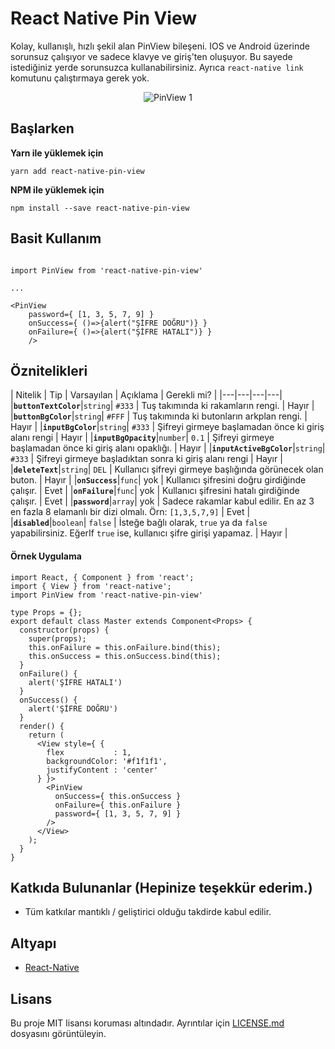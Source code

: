 # React Native Pin View
Kolay, kullanışlı, hızlı şekil alan PinView bileşeni. IOS ve Android üzerinde sorunsuz çalışıyor ve sadece klavye ve giriş'ten oluşuyor. Bu sayede istediğiniz yerde sorunsuzca kullanabilirsiniz. Ayrıca ```react-native link``` komutunu çalıştırmaya gerek yok.

<p align='center'><img src='https://taluttasgiran.com.tr/assets/demo-of-pinview.gif' alt='PinView 1'></p>

## Başlarken

**Yarn ile yüklemek için**

```
yarn add react-native-pin-view
```

**NPM ile yüklemek için**

```
npm install --save react-native-pin-view
```

## Basit Kullanım

```

import PinView from 'react-native-pin-view'

...

<PinView
    password={ [1, 3, 5, 7, 9] }
    onSuccess={ ()=>{alert("ŞİFRE DOĞRU")} }
    onFailure={ ()=>{alert("ŞİFRE HATALI")} }
    />
```

## Öznitelikleri

| Nitelik | Tip | Varsayılan | Açıklama | Gerekli mi? |
|---|---|---|---|
|**`buttonTextColor`**|`string`| `#333` | Tuş takımında ki rakamların rengi. | Hayır |
|**`buttonBgColor`**|`string`| `#FFF` | Tuş takımında ki butonların arkplan rengi. | Hayır |
|**`inputBgColor`**|`string`| `#333` | Şifreyi girmeye başlamadan önce ki giriş alanı rengi | Hayır |
|**`inputBgOpacity`**|`number`| `0.1` | Şifreyi girmeye başlamadan önce ki giriş alanı opaklığı.  | Hayır |
|**`inputActiveBgColor`**|`string`| `#333` | Şifreyi girmeye başladıktan sonra ki giriş alanı rengi  | Hayır |
|**`deleteText`**|`string`| `DEL` | Kullanıcı şifreyi girmeye başlığında görünecek olan buton.  | Hayır |
|**`onSuccess`**|`func`| yok | Kullanıcı şifresini doğru girdiğinde çalışır. | Evet |
|**`onFailure`**|`func`| yok | Kullanıcı şifresini hatalı girdiğinde çalışır.  | Evet |
|**`password`**|`array`| yok | Sadece rakamlar kabul edilir. En az 3 en fazla 8 elamanlı bir dizi olmalı. Örn: `[1,3,5,7,9]` | Evet |
|**`disabled`**|`boolean`| `false` | İsteğe bağlı olarak, `true` ya da `false` yapabilirsiniz. EğerIf `true` ise,  kullanıcı şifre girişi yapamaz. | Hayır |


#### Örnek Uygulama

```
import React, { Component } from 'react';
import { View } from 'react-native';
import PinView from 'react-native-pin-view'

type Props = {};
export default class Master extends Component<Props> {
  constructor(props) {
    super(props);
    this.onFailure = this.onFailure.bind(this);
    this.onSuccess = this.onSuccess.bind(this);
  }
  onFailure() {
    alert('ŞİFRE HATALI')
  }
  onSuccess() {
    alert('ŞİFRE DOĞRU')
  }
  render() {
    return (
      <View style={ {
        flex           : 1,
        backgroundColor: '#f1f1f1',
        justifyContent : 'center'
      } }>
        <PinView
          onSuccess={ this.onSuccess }
          onFailure={ this.onFailure }
          password={ [1, 3, 5, 7, 9] }
        />
      </View>
    );
  }
}
```

## Katkıda Bulunanlar (Hepinize teşekkür ederim.)

- Tüm katkılar mantıklı / geliştirici olduğu takdirde kabul edilir.

## Altyapı

* [React-Native](https://facebook.github.io/react-native/)

## Lisans

Bu proje MIT lisansı koruması altındadır. Ayrıntılar için [LICENSE.md](LICENSE.md) dosyasını görüntüleyin.